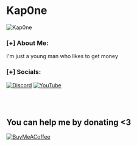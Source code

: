 # Kap0ne

<p align="left"> <img src="https://komarev.com/ghpvc/?username=Kap0ne" alt="Kap0ne" /> </p>

<p align="center">
</p>

### [+] About Me:
I'm just a young man who likes to get money

### [+] Socials:
[![Discord](https://img.shields.io/badge/Discord-%237289DA.svg?logo=discord&logoColor=white)](https://discord.gg/WB8Hn9Eze8) [![YouTube](https://img.shields.io/badge/YouTube-%23FF0000.svg?logo=YouTube&logoColor=white)](https://www.youtube.com/channel/UCKzZYZkT2GrdPz7Ao280Zlg)

<br><br>

## You can help me by donating <3
   [![BuyMeACoffee](https://img.shields.io/badge/Buy%20Me%20a%20Coffee-ffdd00?style=for-the-badge&logo=buy-me-a-coffee&logoColor=black)](https://buymeacoffee.com/Kap0ne)

